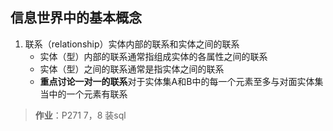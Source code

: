 ## 信息世界中的基本概念

1. 联系（relationship）实体内部的联系和实体之间的联系
    - 实体（型）内部的联系通常指组成实体的各属性之间的联系
    - 实体（型）之间的联系通常是指实体之间的联系
    - **重点讨论一对一的联系**对于实体集A和B中的每一个元素至多与对面实体集当中的一个元素有联系

> **作业**：P271 7，8
> 装sql
